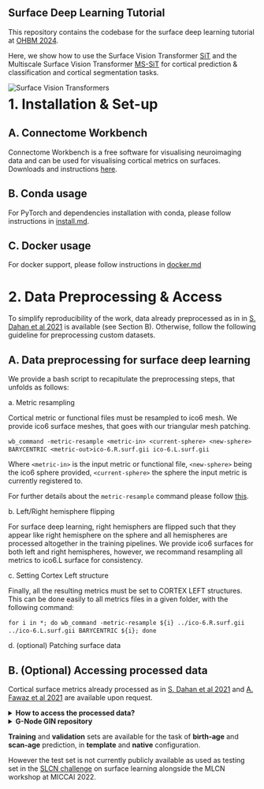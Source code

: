 ## Surface Deep Learning Tutorial

This repository contains the codebase for the surface deep learning tutorial at [OHBM 2024](https://www.humanbrainmapping.org/i4a/pages/index.cfm?pageid=4249).

Here, we show how to use the Surface Vision Transformer [SiT](https://arxiv.org/abs/2203.16414) and the Multiscale Surface Vision Transformer [MS-SiT](https://arxiv.org/abs/2303.11909) for cortical prediction & classification and cortical segmentation tasks.


<img src="./docs/sit_gif.gif"
     alt="Surface Vision Transformers"
     style="float: left; margin-right: 10px;" />


# 1. Installation & Set-up

## A. Connectome Workbench

Connectome Workbench is a free software for visualising neuroimaging data and can be used for visualising cortical metrics on surfaces. Downloads and instructions [here](https://www.humanconnectome.org/software/connectome-workbench). 

## B. Conda usage

For PyTorch and dependencies installation with conda, please follow instructions in [install.md](docs/install.md).

## C. Docker usage

For docker support, please follow instructions in [docker.md](docs/docker.md)


# 2. Data Preprocessing & Access

To simplify reproducibility of the work, data already preprocessed as in in [S. Dahan et al 2021](https://arxiv.org/abs/2203.16414) is available (see Section B). Otherwise, follow the following guideline for preprocessing custom datasets. 

## A. Data preprocessing for surface deep learning

We provide a bash script to recapitulate the preprocessing steps, that unfolds as follows: 

a. Metric resampling

Cortical metric or functional files must be resampled to ico6 mesh. We provide ico6 surface meshes, that goes with our triangular mesh patching. 

```
wb_command -metric-resample <metric-in> <current-sphere> <new-sphere> BARYCENTRIC <metric-out>ico-6.R.surf.gii ico-6.L.surf.gii
```

Where `<metric-in>` is the input metric or functional file, `<new-sphere>` being the ico6 sphere provided, `<current-sphere>` the sphere the input metric is currently registered to. 

For further details about the `metric-resample` command please follow [this](https://www.humanconnectome.org/software/workbench-command/-metric-resample).



b. Left/Right hemisphere flipping

For surface deep learning, right hemisphers are flipped such that they appear like right hemisphere on the sphere and all hemispheres are processed altogether in the training pipelines. We provide ico6 surfaces for both left and right hemispheres, however, we recommand resampling all metrics to ico6.L surface for consistency. 


c. Setting Cortex Left structure

Finally, all the resulting metrics must be set to CORTEX LEFT structures. This can be done easily to all metrics files in a given folder, with the following command:

```
for i in *; do wb_command -metric-resample ${i} ../ico-6.R.surf.gii ../ico-6.L.surf.gii BARYCENTRIC ${i}; done
```


d. (optional) Patching surface data




## B. (Optional) Accessing processed data

Cortical surface metrics already processed as in [S. Dahan et al 2021](https://arxiv.org/abs/2203.16414) and [A. Fawaz et al 2021](https://www.biorxiv.org/content/10.1101/2021.12.01.470730v1) are available upon request. 

<details>
    <summary><b> How to access the processed data?</b></summary>
    <p>
    To access the data please:
    <br>
        <ul type="circle">
            <li>Sign in <a href="https://data.developingconnectome.org/app/template/Login.vm">here</a> </li>
            <li>Sign the dHCP open access agreement </li>
            <li> Forward the confirmation email to <b> slcn.challenge@gmail.com</b>  </li>
        </ul>
    </br>
    </p>
</details>
<details>
  <summary><b> G-Node GIN repository</b></summary>
      <p>
      Once the confirmation has been sent, you will have access to the <b>G-Node GIN repository</b> containing the data already processed.
      The data used for this project is in the zip files <i>`regression_native_space_features.zip`</i> and <i>`regression_template_space_features.zip`</i>. You also need to use the <i>`ico-6.surf.gii`</i> spherical mesh. 
       <img src="./docs/g-node.png"
        alt="Surface Vision Transformers"
        width="400" 
        height="300"
        style="float: left; margin-right: 6px;"/>
      </p>
</details>

**Training** and **validation** sets are available for the task of **birth-age** and **scan-age** prediction, in **template** and **native** configuration.

However the test set is not currently publicly available as used as testing set in the [SLCN challenge](https://slcn.grand-challenge.org/) on surface learning alongside the MLCN workshop at MICCAI 2022. 
